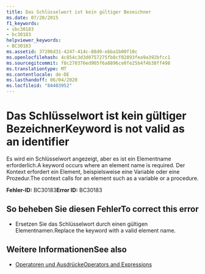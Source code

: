 ```yaml
---
title: Das Schlüsselwort ist kein gültiger Bezeichner
ms.date: 07/20/2015
f1_keywords:
- vbc30183
- bc30183
helpviewer_keywords:
- BC30183
ms.assetid: 37206d31-4247-414c-88d0-ebba1b00f10c
ms.openlocfilehash: 4c854c3d3d0757275fb8cf02893fea9a392bfcc1
ms.sourcegitcommit: f8c270376ed905f6a8896ce0fe25b4f4b38ff498
ms.translationtype: MT
ms.contentlocale: de-DE
ms.lasthandoff: 06/04/2020
ms.locfileid: "84403952"
---
```

# <a name="keyword-is-not-valid-as-an-identifier"></a><span data-ttu-id="7c5a7-102">Das Schlüsselwort ist kein gültiger Bezeichner</span><span class="sxs-lookup"><span data-stu-id="7c5a7-102">Keyword is not valid as an identifier</span></span>
<span data-ttu-id="7c5a7-103">Es wird ein Schlüsselwort angezeigt, aber es ist ein Elementname erforderlich.</span><span class="sxs-lookup"><span data-stu-id="7c5a7-103">A keyword occurs where an element name is required.</span></span> <span data-ttu-id="7c5a7-104">Der Kontext erfordert ein Element, beispielsweise eine Variable oder eine Prozedur.</span><span class="sxs-lookup"><span data-stu-id="7c5a7-104">The context calls for an element such as a variable or a procedure.</span></span>  
  
 <span data-ttu-id="7c5a7-105">**Fehler-ID:** BC30183</span><span class="sxs-lookup"><span data-stu-id="7c5a7-105">**Error ID:** BC30183</span></span>  
  
## <a name="to-correct-this-error"></a><span data-ttu-id="7c5a7-106">So beheben Sie diesen Fehler</span><span class="sxs-lookup"><span data-stu-id="7c5a7-106">To correct this error</span></span>  
  
- <span data-ttu-id="7c5a7-107">Ersetzen Sie das Schlüsselwort durch einen gültigen Elementnamen.</span><span class="sxs-lookup"><span data-stu-id="7c5a7-107">Replace the keyword with a valid element name.</span></span>  
  
## <a name="see-also"></a><span data-ttu-id="7c5a7-108">Weitere Informationen</span><span class="sxs-lookup"><span data-stu-id="7c5a7-108">See also</span></span>

- [<span data-ttu-id="7c5a7-109">Operatoren und Ausdrücke</span><span class="sxs-lookup"><span data-stu-id="7c5a7-109">Operators and Expressions</span></span>](../programming-guide/language-features/operators-and-expressions/index.md)

